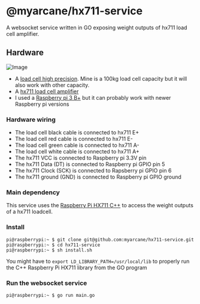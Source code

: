 # @myarcane/hx711-service

A websocket service written in GO exposing weight outputs of hx711 load cell amplifier.

## Hardware
<img src="https://github.com/myarcane/hx711-service/assets/1671293/113b589c-7e12-451d-b6d1-01a76092b357" alt="Image" style="max-width: 300px;" />

- A [load cell high precision](https://www.amazon.ca/dp/B077YHNNCP?psc=1&ref=ppx_yo2ov_dt_b_product_details).
  Mine is a 100kg load cell capacity but it will also work with other capacity.
- A [hx711 load cell amplifier](https://www.amazon.ca/-/fr/Oiyagai-capteurs-pes%C3%A9e-double-pr%C3%A9cision/dp/B0779RZYF1/ref=sr_1_31)
- I used a [Raspberry pi 3 B+](https://www.pishop.ca/product/raspberry-pi-3-model-b-plus/) but it can probably work with newer Raspberry pi versions

### Hardware wiring
- The load cell black cable is connected to hx711 E+
- The load cell red cable is connected to hx711 E-
- The load cell green cable is connected to hx711 A-
- The load cell white cable is connected to hx711 A+
- The hx711 VCC is connected to Raspberry pi 3.3V pin
- The hx711 Data (DT) is connected to Raspberry pi GPIO pin 5
- The hx711 Clock (SCK) is connected to Rapsberry pi GPIO pin 6
- The hx711 ground (GND) is connected to Raspberry pi GPIO ground

### Main dependency

This service uses the [Raspberry Pi HX711 C++](https://github.com/endail/hx711) to access the weight outputs of a hx711 loadcell.

### Install

```console
pi@raspberrypi:~ $ git clone git@github.com:myarcane/hx711-service.git
pi@raspberrypi:~ $ cd hx711-service
pi@raspberrypi:~ $ sh install.sh
```

You might have to `export LD_LIBRARY_PATH=/usr/local/lib` to properly run the C++ Raspberry Pi HX711 library from the GO program

### Run the websocket service

```console
pi@raspberrypi:~ $ go run main.go
```

